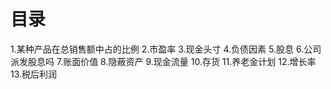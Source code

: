 # 目录
1.某种产品在总销售额中占的比例
2.市盈率
3.现金头寸
4.负债因素
5.股息
6.公司派发股息吗
7.账面价值
8.隐蔽资产
9.现金流量
10.存货
11.养老金计划
12.增长率
13.税后利润